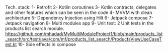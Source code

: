 Tech. stack:
  1- Retrofit
  2- Kotlin coroutines
  3- Kotlin contracts, delegates and other features which can be seen in the code
  4- MVVM with clean architecture
  5- Dependency Injection using Hilt
  6- Jetpack compose
  7- Jetpack navigation
  8- Multi modules app
  9- Unit test:
    2 Unit tests in the products list search module. https://github.com/mhadad/MyMultiModuleProject1/blob/main/products_list_search/src/test/java/com/mf/products_list_search/ProductsViewUseCaseTest.kt
  10- Side effects in compose
